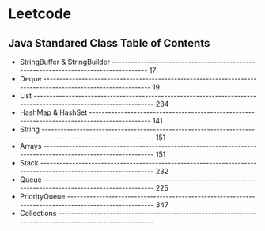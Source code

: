 # Leetcode
## Java Standared Class Table of Contents
* StringBuffer & StringBuilder ------------------------------------------------------------------------------------- 17
* Deque ------------------------------------------------------------------------------------------------------------ 19
* List ----------------------------------------------------------------------------------------------------------------  234
* HashMap & HashSet --------------------------------------------------------------------------------------------- 141
* String ------------------------------------------------------------------------------------------------------------- 151
* Arrays ------------------------------------------------------------------------------------------------------------- 151
* Stack -------------------------------------------------------------------------------------------------------------- 232
* Queue ------------------------------------------------------------------------------------------------------------- 225
* PriorityQueue ----------------------------------------------------------------------------------------------------- 347
* Collections --------------------------------------------------------------------------------------------------------
